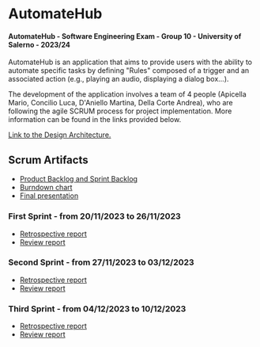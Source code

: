 # AutomateHub 



#### AutomateHub - Software Engineering Exam - Group 10 - University of Salerno - 2023/24

AutomateHub is an application that aims to provide users with the ability to automate specific tasks by defining "Rules" composed of a trigger and an associated action (e.g., playing an audio, displaying a dialog box...).

The development of the application involves a team of 4 people (Apicella Mario, Concilio Luca, D'Aniello Martina, Della Corte Andrea), who are following the agile SCRUM process for project implementation. More information can be found in the links provided below.

<a href="https://docs.google.com/document/d/1ppnzmhzn-LKjChL3co7vIucUBmSo17xuHSroB_49dUw/edit?usp=sharing">Link to the Design Architecture.</a>


## Scrum Artifacts
<ul>
<li><a href="https://docs.google.com/document/d/1tE8-wclSRc64r7O2xwAlgo7jABa2j1OZwwqAQB8CJVw/edit#heading=h.evyoq8bvd3x7">Product Backlog and Sprint Backlog</a></li>
<li><a href="https://drive.google.com/file/d/1djteCI8TZN6tirFAfullkoeZCK8bR-_y/view?usp=sharing">Burndown chart</a></li>
<li><a href="https://unisalerno-my.sharepoint.com/:p:/g/personal/m_daniello43_studenti_unisa_it/EVPq59hr24lLl0S_r3OOeh0BSwZyQmySPkTvZR38J3awdQ?e=jq6XG8">Final presentation</a></li>
</ul>

### First Sprint - from 20/11/2023 to 26/11/2023
<ul>
<li><a href="https://docs.google.com/document/d/1HWIP2-dBY9p7ofwQpYxo1QIxZwOWurrSB5x9rJ6TCHE/edit?usp=sharing" target="_blank">Retrospective report</a></li>
<li><a href="https://docs.google.com/document/d/1y1-JsGMiV2cOWaA4XIKasQvUer0S78DD5kEUbDrX2eM/edit?usp=sharing">Review report</a></li>
</ul>

### Second Sprint - from 27/11/2023 to 03/12/2023
<ul>
<li><a href="https://docs.google.com/document/d/1AE3k0sSsDCTDZNIpovYJy5Sy4BA1WY3dPJLOubR91Gk/edit?usp=sharing" target="_blank">Retrospective report</a></li>
<li><a href="https://docs.google.com/document/d/1S0ErTh-znw3AOeiFtI6Z3jpafLflZWc4zUqeW7SunIM/edit?usp=sharing">Review report</a></li>
</ul>

### Third Sprint - from 04/12/2023 to 10/12/2023
<ul>
<li><a href="https://docs.google.com/document/d/1s4XUlJyEKDQIGKvKDzqhGRGjABVZAPaU1I2YLwFMyjg/edit?usp=sharing" target="_blank">Retrospective report</a></li>
<li><a href="https://docs.google.com/document/d/1s4XUlJyEKDQIGKvKDzqhGRGjABVZAPaU1I2YLwFMyjg/edit?usp=sharing">Review report</a></li>
</ul>
